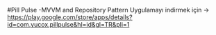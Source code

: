 #Pill Pulse
-MVVM and Repository Pattern
Uygulamayı indirmek için -> https://play.google.com/store/apps/details?id=com.yucox.pillpulse&hl=id&gl=TR&pli=1
